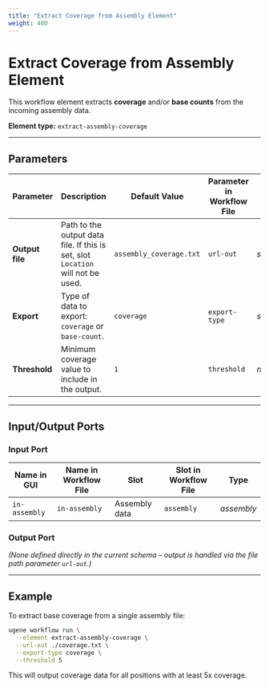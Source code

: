 ```yaml
---
title: "Extract Coverage from Assembly Element"
weight: 400
---
```


# Extract Coverage from Assembly Element

This workflow element extracts **coverage** and/or **base counts** from the incoming assembly data.

**Element type:** `extract-assembly-coverage`

---

## Parameters

| **Parameter**   | **Description**                                                                 | **Default Value**       | **Parameter in Workflow File** | **Type**  |
|-----------------|---------------------------------------------------------------------------------|-------------------------|--------------------------------|-----------|
| **Output file** | Path to the output data file. If this is set, slot `Location` will not be used. | `assembly_coverage.txt` | `url-out`                      | _string_  |
| **Export**      | Type of data to export: `coverage` or `base-count`.                             | `coverage`              | `export-type`                  | _string_  |
| **Threshold**   | Minimum coverage value to include in the output.                                | `1`                     | `threshold`                    | _numeric_ |

---

## Input/Output Ports

### Input Port

| **Name in GUI** | **Name in Workflow File** | **Slot**      | **Slot in Workflow File** | **Type**   |
|-----------------|---------------------------|---------------|---------------------------|------------|
| `in-assembly`   | `in-assembly`             | Assembly data | `assembly`                | _assembly_ |

### Output Port

_(None defined directly in the current schema – output is handled via the file path parameter `url-out`.)_

---

## Example

To extract base coverage from a single assembly file:

```bash
ugene workflow run \
  --element extract-assembly-coverage \
  --url-out ./coverage.txt \
  --export-type coverage \
  --threshold 5
```

This will output coverage data for all positions with at least 5x coverage.

